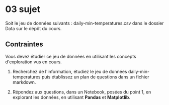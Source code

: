 # 03 sujet

Soit le jeu de données suivants : daily-min-temperatures.csv dans le dossier Data sur le dépôt du cours.

## Contraintes

Vous devez étudier ce jeu de données en utilisant les concepts d'exploration vus en cours.

1. Recherchez de l'information, étudiez le jeu de données daily-min-temperatures puis établissez un plan de questions dans un fichier markdown.

2. Répondez aux questions, dans un Notebook, posées du point 1, en explorant les données, en utilisant **Pandas** et **Matplotlib**.
